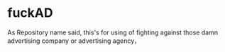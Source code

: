 # fuckAD
As Repository name said, this's  for using of fighting against those damn advertising company or advertising agency，
